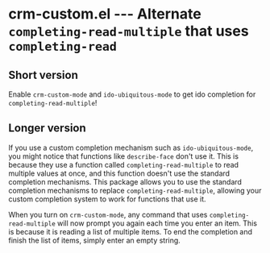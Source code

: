 # crm-custom.el --- Alternate `completing-read-multiple` that uses `completing-read`

## Short version

Enable `crm-custom-mode` and `ido-ubiquitous-mode` to get ido
completion for `completing-read-multiple`!

## Longer version

If you use a custom completion mechanism such as
`ido-ubiquitous-mode`, you might notice that functions like
`describe-face` don't use it. This is because they use a function
called `completing-read-multiple` to read multiple values at once, and
this function doesn't use the standard completion mechanisms. This
package allows you to use the standard completion mechanisms to
replace `completing-read-multiple`, allowing your custom completion
system to work for functions that use it.

When you turn on `crm-custom-mode`, any command that uses
`completing-read-multiple` will now prompt you again each time you
enter an item. This is because it is reading a list of multiple
items. To end the completion and finish the list of items, simply
enter an empty string.

